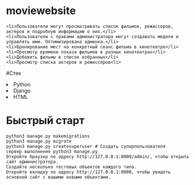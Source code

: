 # moviewebsite

    <li>Пользователи могут просматривать список фильмов, режиссеров, актеров и подробную информацию о них.</li>
    <li>Пользователи с правами администратора могут создавать модели и управлять ими. Оптимизирована админка.</li>
    <li>Бронирование мест на конкретный сеанс фильма в кинотеатре</li>
    <li>Просмотр времени показа фильмов в разных кинотеатрах</li>
    <li>Добавить фильмы в список избранных</li>
    <li>Просмотр списка актеров и режиссеров<li>

#Cтек
<li>Python</li>
<li>Django</li>
<li>HTML</li>

# Быстрый старт


```
python3 manage.py makemigrations 
python3 manage.py migrate 
python3 manage.py createsuperuser # Создать суперпользователя
сервер выполнения python3 manage.py
Откройте браузер по адресу http://127.0.0.1:8000/admin/, чтобы открыть сайт администратора.
Создайте несколько тестовых объектов каждого типа.
Откройте вкладку по адресу http://127.0.0.1:8000, чтобы увидеть основной сайт с вашими новыми объектами.
```



```


```
